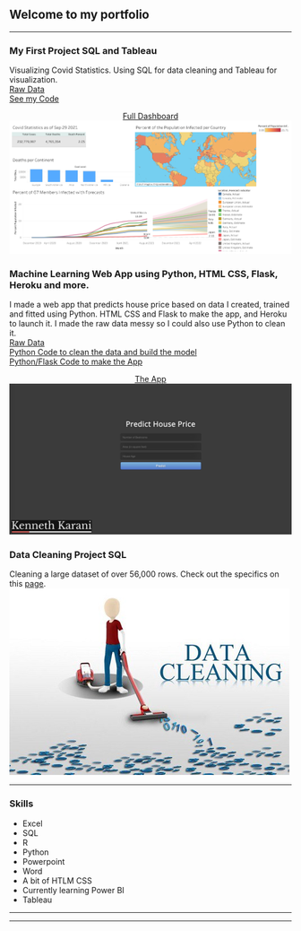 ## Welcome to my portfolio

---

### My First Project SQL and Tableau

Visualizing Covid Statistics. Using SQL for data cleaning and Tableau for visualization. 
<br> 
 <a href="https://ourworldindata.org/covid-deaths">Raw Data</a> 
 <br>
 <a href="https://github.com/kennethkarani/CovidProject/blob/main/Project!.sql">See my Code</a> 
 <br>
 <center>
 <a href="https://public.tableau.com/app/profile/kenneth3673/viz/CovidDashboard_16335821837750/Dashboard1">Full Dashboard</a> 
 </center>
 <img src="images/Dashboard1.png?raw=true"/>

### Machine Learning Web App using Python, HTML CSS, Flask, Heroku and more. 

I made a web app that predicts house price based on data I created, trained and fitted using Python. HTML CSS and Flask to make the app, and Heroku to launch it. I made the raw data messy so I could also use Python to clean it.
<br>
<a href="https://github.com/kennethkarani/simple-machine-learning-app/blob/main/price.csv">Raw Data</a> 
<br>
<a href="https://github.com/kennethkarani/simple-machine-learning-app/blob/main/model.py">Python Code to clean the data and build the model</a> 
<br>
<a href="https://github.com/kennethkarani/simple-machine-learning-app/blob/main/app.py">Python/Flask Code to make the App</a>
<br>
<center>
<a href="https://ml-house-prices-app.herokuapp.com/">The App</a> 
</center>
<img src="images/apppic.png?raw=true"/>




### Data Cleaning Project SQL

Cleaning a large dataset of over 56,000 rows. Check out the specifics on this <a href="https://github.com/kennethkarani/Data-Cleaning-SQL">page</a>.
<img src="images/DataCleaning.jpeg?raw=true"/>

---

### Skills

- Excel
- SQL
- R
- Python
- Powerpoint
- Word
- A bit of HTLM CSS
- Currently learning Power BI
- Tableau

---




---
<p style="font-size:11px"></p>
<!-- Remove above link if you don't want to attibute -->
